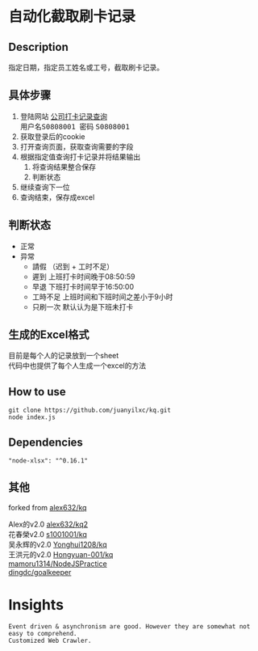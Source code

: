 # 自动化截取刷卡记录

## Description
指定日期，指定员工姓名或工号，截取刷卡记录。

## 具体步骤
1. 登陆网站
[公司打卡记录查询](http://twhratsql.whq.wistron/OGWeb/LoginForm.aspx)    
用户名<kbd>S0808001</kbd>&nbsp;&nbsp;密码 <kbd>S0808001</kbd>
2. 获取登录后的cookie
3. 打开查询页面，获取查询需要的字段
4. 根据指定值查询打卡记录并将结果输出
   1. 将查询结果整合保存
   2. 判断状态
5. 继续查询下一位
6. 查询结束，保存成excel

## 判断状态
   * 正常
   * 异常
     * 請假 （迟到 + 工时不足）
     * 遲到  上班打卡时间晚于08:50:59
     * 早退  下班打卡时间早于16:50:00
     * 工時不足 上班时间和下班时间之差小于9小时
     * 只刷一次 默认认为是下班未打卡

## 生成的Excel格式
目前是每个人的记录放到一个sheet    
代码中也提供了每个人生成一个excel的方法

## How to use
```
git clone https://github.com/juanyilxc/kq.git
node index.js
```

## Dependencies
`"node-xlsx": "^0.16.1"`

## 其他
forked from [alex632/kq](https://github.com/alex632/)     

Alex的v2.0 [alex632/kq2](https://github.com/alex632/kq2)      
花春榮v2.0 [s1001001/kq](https://github.com/s1001001/kq)    
吴永辉的v2.0 [Yonghui1208/kq](https://github.com/Yonghui1208/kq)    
王洪元的v2.0 [Hongyuan-001/kq](https://github.com/Hongyuan-001/kq)    
[mamoru1314/NodeJSPractice](https://github.com/mamoru1314/NodeJSPractice)    
[dingdc/goalkeeper](https://github.com/dingdc/goalkeeper)    

# Insights
    Event driven & asynchronism are good. However they are somewhat not easy to comprehend.
    Customized Web Crawler.
